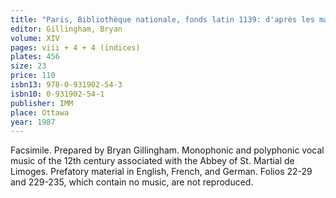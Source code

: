 ```yaml
---
title: "Paris, Bibliothèque nationale, fonds latin 1139: d'après les manuscrits conservés à la Bibliothèque nationale de Paris"
editor: Gillingham, Bryan
volume: XIV
pages: viii + 4 + 4 (indices)
plates: 456
size: 23
price: 110
isbn13: 978-0-931902-54-3
isbn10: 0-931902-54-1
publisher: IMM
place: Ottawa
year: 1987
---
```

Facsimile. Prepared by Bryan Gillingham. Monophonic and polyphonic vocal music of the 12th century associated with the Abbey of St. Martial de Limoges. Prefatory material in English, French, and German. Folios 22-29 and 229-235, which contain no music, are not reproduced.
